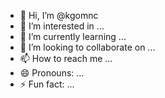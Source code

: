- 👋 Hi, I’m @kgomnc
- 👀 I’m interested in ...
- 🌱 I’m currently learning ...
- 💞️ I’m looking to collaborate on ...
- 📫 How to reach me ...
- 😄 Pronouns: ...
- ⚡ Fun fact: ...

<!---
kgomnc/kgomnc is a ✨ special ✨ repository because its `README.md` (this file) appears on your GitHub profile.
You can click the Preview link to take a look at your changes.
--->
